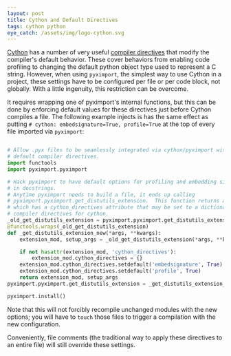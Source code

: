 ```yaml
---
layout: post
title: Cython and Default Directives
tags: cython python
eye_catch: /assets/img/logo-cython.svg
---
```


[Cython](http://cython.org) has a number of very useful [compiler directives](http://docs.cython.org/src/reference/compilation.html#compiler-directives) that modify the compiler's default behavior.  These cover behaviors from enabling code profiling to changing the default python object type used to represent a C string.  However, when using `pyximport`, the simplest way to use Cython in a project, these settings have to be configured per file or per code block, not globally.  With a little ingenuity, this restriction can be overcome.

<!--more-->

It requires wrapping one of pyximport's internal functions, but this can be
done by enforcing default values for these directives just before Cython compiles a file.  The following example injects is has the same effect as putting `# cython: embedsignature=True, profile=True` at the top of every file imported via `pyximport`:

```python

# Allow .pyx files to be seamlessly integrated via cython/pyximport with
# default compiler directives.
import functools
import pyximport.pyximport

# Hack pyximport to have default options for profiling and embedding signatures
# in docstrings.
# Anytime pyximport needs to build a file, it ends up calling
# pyximport.pyximport.get_distutils_extension.  This function returns an object
# which has a cython_directives attribute that may be set to a dictionary of
# compiler directives for cython.
_old_get_distutils_extension = pyximport.pyximport.get_distutils_extension
@functools.wraps(_old_get_distutils_extension)
def _get_distutils_extension_new(*args, **kwargs):
    extension_mod, setup_args = _old_get_distutils_extension(*args, **kwargs)

    if not hasattr(extension_mod, 'cython_directives'):
        extension_mod.cython_directives = {}
    extension_mod.cython_directives.setdefault('embedsignature', True)
    extension_mod.cython_directives.setdefault('profile', True)
    return extension_mod, setup_args
pyximport.pyximport.get_distutils_extension = _get_distutils_extension_new

pyximport.install()
```

Note that this will not forcibly recompile unchanged modules with the new options; you will have to `touch` those files to trigger a compilation with the new configuration.

Conveniently, file comments (the traditional way to apply these directives to an entire file) will still override these settings.

